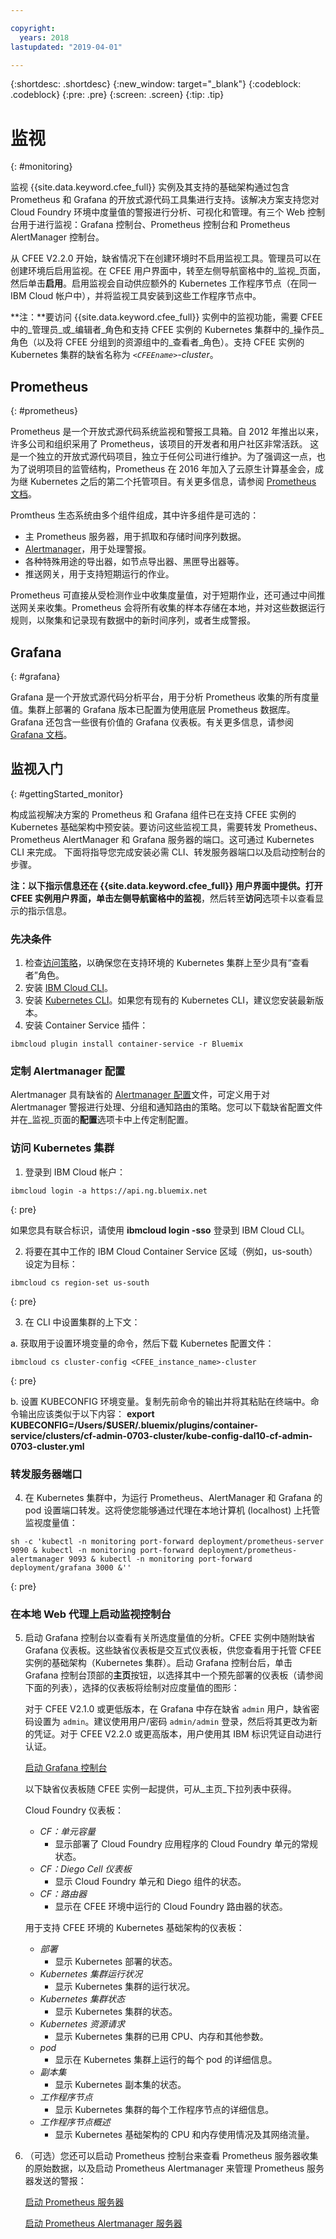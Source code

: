 ```yaml
---

copyright:
  years: 2018
lastupdated: "2019-04-01"

---
```


{:shortdesc: .shortdesc}
{:new_window: target="_blank"}
{:codeblock: .codeblock}
{:pre: .pre}
{:screen: .screen}
{:tip: .tip}

# 监视 
{: #monitoring}

监视 {{site.data.keyword.cfee_full}} 实例及其支持的基础架构通过包含 Prometheus 和 Grafana 的开放式源代码工具集进行支持。该解决方案支持您对 Cloud Foundry 环境中度量值的警报进行分析、可视化和管理。有三个 Web 控制台用于进行监视：Grafana 控制台、Prometheus 控制台和 Prometheus AlertManager 控制台。

从 CFEE V2.2.0 开始，缺省情况下在创建环境时不启用监视工具。管理员可以在创建环境后启用监视。在 CFEE 用户界面中，转至左侧导航窗格中的_监视_页面，然后单击**启用**。启用监视会自动供应额外的 Kubernetes 工作程序节点（在同一 IBM Cloud 帐户中），并将监视工具安装到这些工作程序节点中。

**注：**要访问 {{site.data.keyword.cfee_full}} 实例中的监视功能，需要 CFEE 中的_管理员_或_编辑者_角色和支持 CFEE 实例的 Kubernetes 集群中的_操作员_角色（以及将 CFEE 分组到的资源组中的_查看者_角色）。支持 CFEE 实例的 Kubernetes 集群的缺省名称为 _`<CFEEname>`-cluster_。 

## Prometheus
{: #prometheus}

Prometheus 是一个开放式源代码系统监视和警报工具箱。自 2012 年推出以来，许多公司和组织采用了 Prometheus，该项目的开发者和用户社区非常活跃。
这是一个独立的开放式源代码项目，独立于任何公司进行维护。为了强调这一点，也为了说明项目的监管结构，Prometheus 在 2016 年加入了云原生计算基金会，成为继 Kubernetes 之后的第二个托管项目。有关更多信息，请参阅 [Prometheus 文档](https://prometheus.io/docs/introduction/overview/)。

Promtheus 生态系统由多个组件组成，其中许多组件是可选的：

* 主 Prometheus 服务器，用于抓取和存储时间序列数据。</li>
* [Alertmanager](https://prometheus.io/docs/alerting/alertmanager/)，用于处理警报。</li>
* 各种特殊用途的导出器，如节点导出器、黑匣导出器等。</li>
* 推送网关，用于支持短期运行的作业。</li>

Prometheus 可直接从受检测作业中收集度量值，对于短期作业，还可通过中间推送网关来收集。Prometheus 会将所有收集的样本存储在本地，并对这些数据运行规则，以聚集和记录现有数据中的新时间序列，或者生成警报。 

## Grafana
{: #grafana}

Grafana 是一个开放式源代码分析平台，用于分析 Prometheus 收集的所有度量值。集群上部署的 Grafana 版本已配置为使用底层 Prometheus 数据库。Grafana 还包含一些很有价值的 Grafana 仪表板。有关更多信息，请参阅 [Grafana 文档](http://docs.grafana.org/guides/getting_started/)。

## 监视入门
{: #gettingStarted_monitor}

构成监视解决方案的 Prometheus 和 Grafana 组件已在支持 CFEE 实例的 Kubernetes 基础架构中预安装。要访问这些监视工具，需要转发 Prometheus、Prometheus AlertManager 和 Grafana 服务器的端口。这可通过 Kubernetes CLI 来完成。
下面将指导您完成安装必需 CLI、转发服务器端口以及启动控制台的步骤。

**注：**以下指示信息还在 {{site.data.keyword.cfee_full}} 用户界面中提供。打开 CFEE 实例用户界面，单击左侧导航窗格中的**监视**，然后转至**访问**选项卡以查看显示的指示信息。

### 先决条件

1. 检查[访问策略](https://console.bluemix.net/iam/#/users)，以确保您在支持环境的 Kubernetes 集群上至少具有“查看者”角色。
2. 安装 [IBM Cloud CLI](https://console.bluemix.net/docs/cli/reference/ibmcloud/download_cli.html#install_use)。
3. 安装 [Kubernetes CLI](https://kubernetes.io/docs/tasks/tools/install-kubectl/)。如果您有现有的 Kubernetes CLI，建议您安装最新版本。
4. 安装 Container Service 插件：
```
ibmcloud plugin install container-service -r Bluemix
```
 
### 定制 Alertmanager 配置

Alertmanager 具有缺省的 [Alertmanager 配置](https://prometheus.io/docs/alerting/configuration/)文件，可定义用于对 Alertmanager 警报进行处理、分组和通知路由的策略。您可以下载缺省配置文件并在_监视_页面的**配置**选项卡中上传定制配置。
 
### 访问 Kubernetes 集群

1. 登录到 IBM Cloud 帐户：

  ```
  ibmcloud login -a https://api.ng.bluemix.net
  ```
  {: pre}
  
  如果您具有联合标识，请使用 __ibmcloud login -sso__ 登录到 IBM Cloud CLI。

2. 将要在其中工作的 IBM Cloud Container Service 区域（例如，us-south）设定为目标：

  ```
  ibmcloud cs region-set us-south
  ```
  {: pre}
    
3. 在 CLI 中设置集群的上下文： 

  a. 获取用于设置环境变量的命令，然后下载 Kubernetes 配置文件：

  ```
  ibmcloud cs cluster-config <CFEE_instance_name>-cluster
  ```
  {: pre}
    
  b. 设置 KUBECONFIG 环境变量。复制先前命令的输出并将其粘贴在终端中。命令输出应该类似于以下内容：
  __export KUBECONFIG=/Users/$USER/.bluemix/plugins/container-service/clusters/cf-admin-0703-cluster/kube-config-dal10-cf-admin-0703-cluster.yml__

### 转发服务器端口
4. 在 Kubernetes 集群中，为运行 Prometheus、AlertManager 和 Grafana 的 pod 设置端口转发。这将使您能够通过代理在本地计算机 (localhost) 上托管监视度量值：

  ```
  sh -c 'kubectl -n monitoring port-forward deployment/prometheus-server 9090 & kubectl -n monitoring port-forward deployment/prometheus-alertmanager 9093 & kubectl -n monitoring port-forward deployment/grafana 3000 &''
  ```
  {: pre}
  
### 在本地 Web 代理上启动监视控制台

5. 启动 Grafana 控制台以查看有关所选度量值的分析。CFEE 实例中随附缺省 Grafana 仪表板。这些缺省仪表板是交互式仪表板，供您查看用于托管 CFEE 实例的基础架构（Kubernetes 集群）。启动 Grafana 控制台后，单击 Grafana 控制台顶部的**主页**按钮，以选择其中一个预先部署的仪表板（请参阅下面的列表），选择的仪表板将绘制对应度量值的图形：

   对于 CFEE V2.1.0 或更低版本，在 Grafana 中存在缺省 `admin` 用户，缺省密码设置为 `admin`。建议使用用户/密码 `admin/admin` 登录，然后将其更改为新的凭证。对于 CFEE V2.2.0 或更高版本，用户使用其 IBM 标识凭证自动进行认证。

     [启动 Grafana 控制台](https://localhost:3000)

   以下缺省仪表板随 CFEE 实例一起提供，可从_主页_下拉列表中获得。

    Cloud Foundry 仪表板：
   - _CF：单元容量_ 
        - 显示部署了 Cloud Foundry 应用程序的 Cloud Foundry 单元的常规状态。
   - _CF：Diego Cell 仪表板_ 
        - 显示 Cloud Foundry 单元和 Diego 组件的状态。
   - _CF：路由器_ 
        - 显示在 CFEE 环境中运行的 Cloud Foundry 路由器的状态。
  
   用于支持 CFEE 环境的 Kubernetes 基础架构的仪表板：
   - _部署_ 
        - 显示 Kubernetes 部署的状态。
   - _Kubernetes 集群运行状况_ 
        - 显示 Kubernetes 集群的运行状况。
   - _Kubernetes 集群状态_ 
        - 显示 Kubernetes 集群的状态。
   - _Kubernetes 资源请求_ 
        - 显示 Kubernetes 集群的已用 CPU、内存和其他参数。
   - _pod_ 
        - 显示在 Kubernetes 集群上运行的每个 pod 的详细信息。
   - _副本集_ 
        - 显示 Kubernetes 副本集的状态。       
   - _工作程序节点_ 
        - 显示 Kubernetes 集群的每个工作程序节点的详细信息。
   - _工作程序节点概述_ 
        - 显示 Kubernetes 基础架构的 CPU 和内存使用情况及其网络流量。
        
6. （可选）您还可以启动 Prometheus 控制台来查看 Prometheus 服务器收集的原始数据，以及启动 Prometheus Alertmanager 来管理 Prometheus 服务器发送的警报：

     [启动 Prometheus 服务器](https://localhost:9090)

     [启动 Prometheus Alertmanager 服务器](https://localhost:9093)

